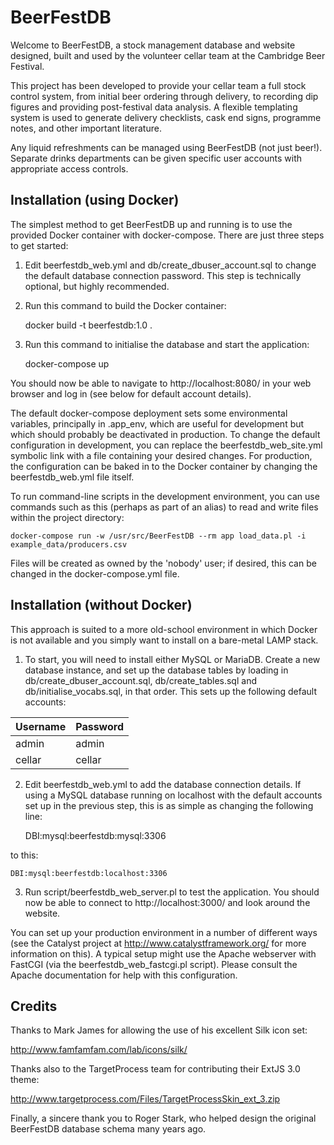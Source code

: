 BeerFestDB
==========

Welcome to BeerFestDB, a stock management database and website
designed, built and used by the volunteer cellar team at the Cambridge
Beer Festival.

This project has been developed to provide your cellar team a full
stock control system, from initial beer ordering through delivery, to
recording dip figures and providing post-festival data analysis. A
flexible templating system is used to generate delivery checklists,
cask end signs, programme notes, and other important literature.

Any liquid refreshments can be managed using BeerFestDB (not just
beer!). Separate drinks departments can be given specific user
accounts with appropriate access controls.


Installation (using Docker)
---------------------------

The simplest method to get BeerFestDB up and running is to use the
provided Docker container with docker-compose. There are just three
steps to get started:

1. Edit beerfestdb_web.yml and db/create_dbuser_account.sql to change
the default database connection password. This step is technically
optional, but highly recommended.

2. Run this command to build the Docker container:

    docker build -t beerfestdb:1.0 .

3. Run this command to initialise the database and start the application:

    docker-compose up

You should now be able to navigate to http://localhost:8080/ in your
web browser and log in (see below for default account details).

The default docker-compose deployment sets some environmental
variables, principally in .app_env, which are useful for development
but which should probably be deactivated in production. To change the
default configuration in development, you can replace the
beerfestdb_web_site.yml symbolic link with a file containing your desired
changes. For production, the configuration can be baked in to the
Docker container by changing the beerfestdb_web.yml file itself.

To run command-line scripts in the development environment, you can
use commands such as this (perhaps as part of an alias) to read and
write files within the project directory:

    docker-compose run -w /usr/src/BeerFestDB --rm app load_data.pl -i example_data/producers.csv

Files will be created as owned by the 'nobody' user; if desired, this can
be changed in the docker-compose.yml file.


Installation (without Docker)
-----------------------------

This approach is suited to a more old-school environment in which
Docker is not available and you simply want to install on a bare-metal
LAMP stack.

1. To start, you will need to install either MySQL or MariaDB. Create
a new database instance, and set up the database tables by loading in
db/create_dbuser_account.sql, db/create_tables.sql and
db/initialise_vocabs.sql, in that order. This sets up the following
default accounts:

| Username | Password |
| -------- | -------- |
| admin    | admin    |
| cellar   | cellar   |

2. Edit beerfestdb_web.yml to add the database connection details. If
using a MySQL database running on localhost with the default accounts
set up in the previous step, this is as simple as changing the
following line:

    DBI:mysql:beerfestdb:mysql:3306

to this:

    DBI:mysql:beerfestdb:localhost:3306

3. Run script/beerfestdb_web_server.pl to test the application. You
should now be able to connect to http://localhost:3000/ and look
around the website.

You can set up your production environment in a number of different
ways (see the Catalyst project at http://www.catalystframework.org/
for more information on this). A typical setup might use the Apache
webserver with FastCGI (via the beerfestdb_web_fastcgi.pl
script). Please consult the Apache documentation for help with this
configuration.


Credits
-------

Thanks to Mark James for allowing the use of his excellent Silk icon
set:

  http://www.famfamfam.com/lab/icons/silk/

Thanks also to the TargetProcess team for contributing their ExtJS 3.0
theme:

  http://www.targetprocess.com/Files/TargetProcessSkin_ext_3.zip

Finally, a sincere thank you to Roger Stark, who helped design the
original BeerFestDB database schema many years ago.
